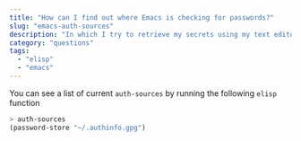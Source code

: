 ```yaml
---
title: "How can I find out where Emacs is checking for passwords?"
slug: "emacs-auth-sources"
description: "In which I try to retrieve my secrets using my text editor"
category: "questions"
tags:
  - "elisp"
  - "emacs"
---
```


You can see a list of current `auth-sources` by running the following `elisp` function

```lisp
> auth-sources
(password-store "~/.authinfo.gpg")
```
